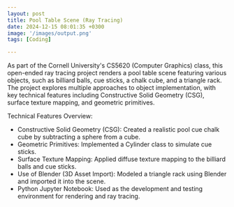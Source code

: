 ```yaml
---
layout: post
title: Pool Table Scene (Ray Tracing)
date: 2024-12-15 08:01:35 +0300
image: '/images/output.png'
tags: [Coding]

---
```

As part of the Cornell University's CS5620 (Computer Graphics) class, this open-ended ray tracing project renders a pool table scene featuring various objects, such as billiard balls, cue sticks, a chalk cube, and a triangle rack. The project explores multiple approaches to object implementation, with key technical features including Constructive Solid Geometry (CSG), surface texture mapping, and geometric primitives.

Technical Features Overview:
* Constructive Solid Geometry (CSG): Created a realistic pool cue chalk cube by subtracting a sphere from a cube.
* Geometric Primitives: Implemented a Cylinder class to simulate cue sticks.
* Surface Texture Mapping: Applied diffuse texture mapping to the billiard balls and cue sticks.
* Use of Blender (3D Asset Import): Modeled a triangle rack using Blender and imported it into the scene.
* Python Jupyter Notebook: Used as the development and testing environment for rendering and ray tracing.